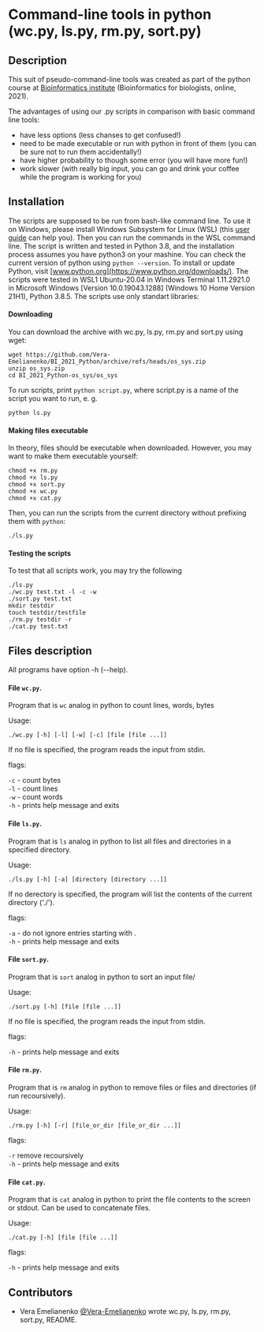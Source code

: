 # Command-line tools in python (wc.py, ls.py, rm.py, sort.py)

## Description

This suit of pseudo-command-line tools was created as part of the python course at [Bioinformatics institute](https://bioinf.me/en/education/) (Bioinformatics for biologists, online, 2021). 

The advantages of using our .py scripts in comparison with basic command line tools: 
 - have less options (less chanses to get confused!)
 - need to be made executable or run with python in front of them (you can be sure not to run them accidentally!)
 - have higher probability to though some error (you will have more fun!)
 - work slower (with really big input, you can go and drink your coffee while the program is working for you)

## Installation

The scripts are supposed to be run from bash-like command line. To use it on Windows, please install Windows Subsystem for Linux (WSL) (this [user guide](https://www.windowscentral.com/install-windows-subsystem-linux-windows-10) can help you). Then you can run the commands in the WSL command line. The script is written and tested in Python 3.8, and the installation process assumes you have python3 on your mashine. You can check the current version of python using `python --version`. To install or update Python, visit [www.python.org](https://www.python.org/downloads/). The scripts were tested in WSL1 Ubuntu-20.04 in Windows Terminal 1.11.2921.0 in Microsoft Windows [Version 10.0.19043.1288] (Windows 10 Home Version 21H1), Python 3.8.5. The scripts use only standart libraries: 

#### Downloading
You can download the archive with wc.py, ls.py, rm.py and sort.py using wget:

```
wget https://github.com/Vera-Emelianenko/BI_2021_Python/archive/refs/heads/os_sys.zip
unzip os_sys.zip
cd BI_2021_Python-os_sys/os_sys
```

To run scripts, print `python script.py`, where script.py is a name of the script you want to run, e. g.
```
python ls.py
```

#### Making files executable
In theory, files should be executable when downloaded. However, you may want to make them executable yourself: 

```
chmod +x rm.py
chmod +x ls.py
chmod +x sort.py
chmod +x wc.py
chmod +x cat.py
```

Then, you can run the scripts from the current directory without prefixing them with `python`: 

```
./ls.py
```

#### Testing the scripts
To test that all scripts work, you may try the following
```
./ls.py
./wc.py test.txt -l -c -w
./sort.py test.txt
mkdir testdir
touch testdir/testfile
./rm.py testdir -r
./cat.py test.txt
```

## Files description

All programs have option -h (--help). 

#### File `wc.py`.

Program that is `wc` analog in python to count lines, words, bytes

Usage: 

```
./wc.py [-h] [-l] [-w] [-c] [file [file ...]]
```
If no file is specified, the program reads the input from stdin. 

flags:

`-c` - count bytes   
`-l` - count lines   
`-w` - count words   
`-h` - prints help message and exits   

#### File `ls.py`.

Program that is `ls` analog in python to list all files and directories in a specified directory. 

Usage: 

```
./ls.py [-h] [-a] [directory [directory ...]]
```
If no derectory is specified, the program will list the contents of the current directory ('./'). 

flags:

`-a` - do not ignore entries starting with .   
`-h` - prints help message and exits

#### File `sort.py`.

Program that is `sort` analog in python to sort an input file/

Usage: 

```
./sort.py [-h] [file [file ...]]
```
If no file is specified, the program reads the input from stdin.

flags:

`-h` - prints help message and exits

#### File `rm.py`.

Program that is `rm` analog in python to remove files or files and directories (if run recoursively).

Usage: 

```
./rm.py [-h] [-r] [file_or_dir [file_or_dir ...]]
```

flags:

`-r` remove recoursively   
`-h` - prints help message and exits


#### File `cat.py`.

Program that is `cat` analog in python to print the file contents to the screen or stdout. Can be used to concatenate files.

Usage: 

```
./cat.py [-h] [file [file ...]]
```

flags:   

`-h` - prints help message and exits

## Contributors

- Vera Emelianenko [@Vera-Emelianenko](https://github.com/Vera-Emelianenko) wrote wc.py, ls.py, rm.py, sort.py, README. 
